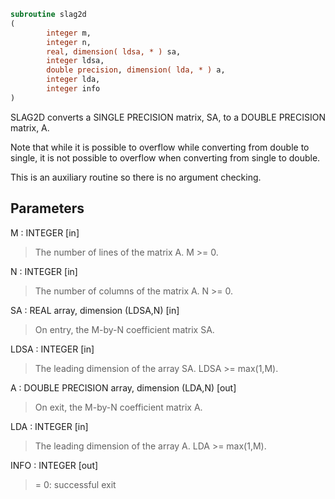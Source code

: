 ```fortran
subroutine slag2d
(
        integer m,
        integer n,
        real, dimension( ldsa, * ) sa,
        integer ldsa,
        double precision, dimension( lda, * ) a,
        integer lda,
        integer info
)
```

SLAG2D converts a SINGLE PRECISION matrix, SA, to a DOUBLE
PRECISION matrix, A.

Note that while it is possible to overflow while converting
from double to single, it is not possible to overflow when
converting from single to double.

This is an auxiliary routine so there is no argument checking.

## Parameters
M : INTEGER [in]
> The number of lines of the matrix A.  M >= 0.

N : INTEGER [in]
> The number of columns of the matrix A.  N >= 0.

SA : REAL array, dimension (LDSA,N) [in]
> On entry, the M-by-N coefficient matrix SA.

LDSA : INTEGER [in]
> The leading dimension of the array SA.  LDSA >= max(1,M).

A : DOUBLE PRECISION array, dimension (LDA,N) [out]
> On exit, the M-by-N coefficient matrix A.

LDA : INTEGER [in]
> The leading dimension of the array A.  LDA >= max(1,M).

INFO : INTEGER [out]
> = 0:  successful exit
